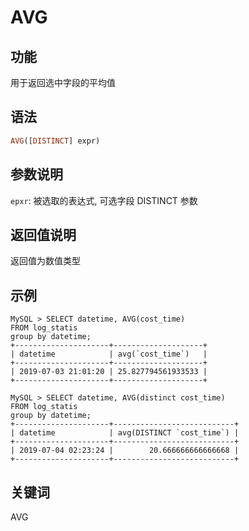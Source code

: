 # AVG

## 功能

用于返回选中字段的平均值

## 语法

```Haskell
AVG([DISTINCT] expr)
```

## 参数说明

`epxr`: 被选取的表达式, 可选字段 DISTINCT 参数

## 返回值说明

返回值为数值类型

## 示例

```plain text
MySQL > SELECT datetime, AVG(cost_time)
FROM log_statis
group by datetime;
+---------------------+--------------------+
| datetime            | avg(`cost_time`)   |
+---------------------+--------------------+
| 2019-07-03 21:01:20 | 25.827794561933533 |
+---------------------+--------------------+

MySQL > SELECT datetime, AVG(distinct cost_time)
FROM log_statis
group by datetime;
+---------------------+---------------------------+
| datetime            | avg(DISTINCT `cost_time`) |
+---------------------+---------------------------+
| 2019-07-04 02:23:24 |        20.666666666666668 |
+---------------------+---------------------------+

```

## 关键词

AVG
